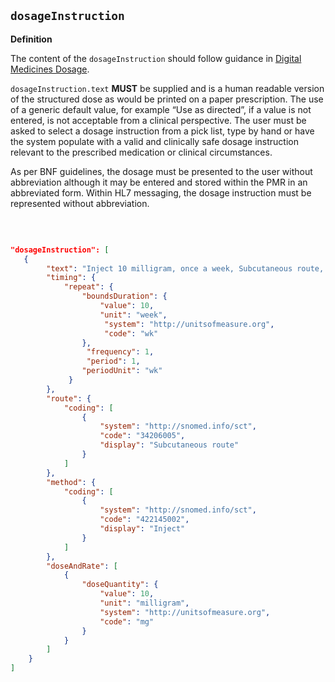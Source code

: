## `dosageInstruction`

<b>Definition</b><br>

The content of the `dosageInstruction` should follow guidance in [Digital Medicines Dosage](https://simplifier.net/guide/ukcoreimplementationguideformedicines/ElementDosage).


`dosageInstruction.text` **MUST** be supplied and is a human readable version of the structured dose as would be printed on a paper prescription. The use of a generic default value, for example “Use as directed”, if a value is not entered, is not acceptable from a clinical perspective. The user must be asked to select a dosage instruction from a pick list, type by hand or have the system populate with a valid and clinically safe dosage instruction relevant to the prescribed medication or clinical circumstances.

As per BNF guidelines, the dosage must be presented to the user without abbreviation although it may be entered and stored within the PMR in an abbreviated form. Within HL7 messaging, the dosage instruction must be represented without abbreviation.

<br>

```json

"dosageInstruction": [
   {
        "text": "Inject 10 milligram, once a week, Subcutaneous route, for 10 weeks",
        "timing": {
            "repeat": {
                "boundsDuration": {
                    "value": 10,
                    "unit": "week",
                     "system": "http://unitsofmeasure.org",
                     "code": "wk"
                },
                 "frequency": 1,
                 "period": 1,
                "periodUnit": "wk"
             }
        },
        "route": {
            "coding": [
                {
                    "system": "http://snomed.info/sct",
                    "code": "34206005",
                    "display": "Subcutaneous route"
                }
            ]
        },
        "method": {
            "coding": [
                {
                    "system": "http://snomed.info/sct",
                    "code": "422145002",
                    "display": "Inject"
                }
            ]
        },
        "doseAndRate": [
            {
                "doseQuantity": {
                    "value": 10,
                    "unit": "milligram",
                    "system": "http://unitsofmeasure.org",
                    "code": "mg"
                }
            }
        ]
    }
]

````
